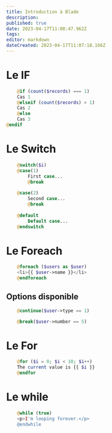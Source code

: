 ```yaml
---
title: Introduction à Blade
description: 
published: true
date: 2023-04-17T11:08:47.962Z
tags: 
editor: markdown
dateCreated: 2023-04-17T11:07:18.166Z
---
```


# Le IF
```php
	@if (count($records) === 1)
    Cas 1
	@elseif (count($records) > 1)
    Cas 2
	@else
    Cas 3
@endif
```

# Le Switch
```php
	@switch($i)
    @case(1)
        First case...
        @break
 
    @case(2)
        Second case...
        @break
 
    @default
        Default case...
	@endswitch
```

# Le Foreach

```php
	@foreach ($users as $user)
    <li>{{ $user->name }}</li>
	@endforeach
```

## Options disponible

```php
	@continue($user->type == 1)
```
	
```php
	@break($user->number == 5)
```

# Le For
```php
	@for ($i = 0; $i < 10; $i++)
    The current value is {{ $i }}
	@endfor
```

# Le while
```php
	@while (true)
    <p>I'm looping forever.</p>
	@endwhile
```